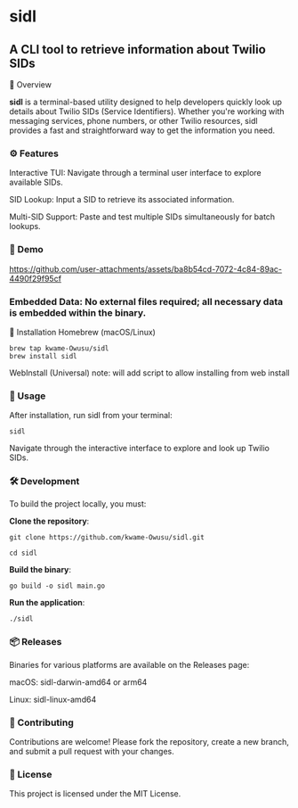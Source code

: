 # sidl

## A CLI tool to retrieve information about Twilio SIDs

📌 Overview

**sidl** is a terminal-based utility designed to help developers quickly look up details about Twilio SIDs (Service Identifiers). Whether you're working with messaging services, phone numbers, or other Twilio resources, sidl provides a fast and straightforward way to get the information you need.

### ⚙️ Features

Interactive TUI: Navigate through a terminal user interface to explore available SIDs.

SID Lookup: Input a SID to retrieve its associated information.

Multi-SID Support: Paste and test multiple SIDs simultaneously for batch lookups.

### 🎥 Demo

https://github.com/user-attachments/assets/ba8b54cd-7072-4c84-89ac-4490f29f95cf

### Embedded Data: No external files required; all necessary data is embedded within the binary.

🚀 Installation
Homebrew (macOS/Linux)

```
brew tap kwame-Owusu/sidl
brew install sidl

```

WebInstall (Universal)
note: will add script to allow installing from web install

### 🧪 Usage

After installation, run sidl from your terminal:

```
sidl

```

Navigate through the interactive interface to explore and look up Twilio SIDs.

### 🛠️ Development

To build the project locally, you must:

**Clone the repository**:

```
git clone https://github.com/kwame-Owusu/sidl.git

cd sidl
```

**Build the binary**:

```
go build -o sidl main.go

```

**Run the application**:

```
./sidl

```

### 📦 Releases

Binaries for various platforms are available on the Releases
page:

macOS: sidl-darwin-amd64 or arm64

Linux: sidl-linux-amd64

### 🤝 Contributing

Contributions are welcome! Please fork the repository, create a new branch, and submit a pull request with your changes.

### 📝 License

This project is licensed under the MIT License.
